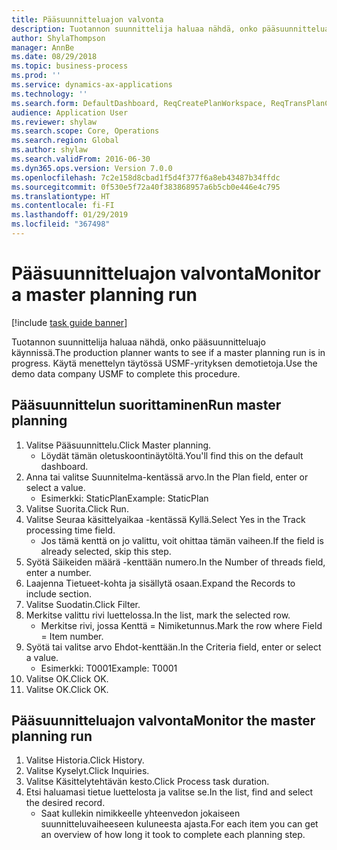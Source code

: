 ```yaml
---
title: Pääsuunnitteluajon valvonta
description: Tuotannon suunnittelija haluaa nähdä, onko pääsuunnitteluajo käynnissä.
author: ShylaThompson
manager: AnnBe
ms.date: 08/29/2018
ms.topic: business-process
ms.prod: ''
ms.service: dynamics-ax-applications
ms.technology: ''
ms.search.form: DefaultDashboard, ReqCreatePlanWorkspace, ReqTransPlanCard, SysQueryForm, InventItemIdLookupSimple, ReqLog, ReqProcessTaskTrace
audience: Application User
ms.reviewer: shylaw
ms.search.scope: Core, Operations
ms.search.region: Global
ms.author: shylaw
ms.search.validFrom: 2016-06-30
ms.dyn365.ops.version: Version 7.0.0
ms.openlocfilehash: 7c2e158d8cbad1f5d4f377f6a8eb43487b34ffdc
ms.sourcegitcommit: 0f530e5f72a40f383868957a6b5cb0e446e4c795
ms.translationtype: HT
ms.contentlocale: fi-FI
ms.lasthandoff: 01/29/2019
ms.locfileid: "367498"
---
```

# <a name="monitor-a-master-planning-run"></a><span data-ttu-id="e3e58-103">Pääsuunnitteluajon valvonta</span><span class="sxs-lookup"><span data-stu-id="e3e58-103">Monitor a master planning run</span></span>

[!include [task guide banner](../../includes/task-guide-banner.md)]

<span data-ttu-id="e3e58-104">Tuotannon suunnittelija haluaa nähdä, onko pääsuunnitteluajo käynnissä.</span><span class="sxs-lookup"><span data-stu-id="e3e58-104">The production planner wants to see if a master planning run is in progress.</span></span> <span data-ttu-id="e3e58-105">Käytä menettelyn täytössä USMF-yrityksen demotietoja.</span><span class="sxs-lookup"><span data-stu-id="e3e58-105">Use the demo data company USMF to complete this procedure.</span></span>


## <a name="run-master-planning"></a><span data-ttu-id="e3e58-106">Pääsuunnittelun suorittaminen</span><span class="sxs-lookup"><span data-stu-id="e3e58-106">Run master planning</span></span>
1. <span data-ttu-id="e3e58-107">Valitse Pääsuunnittelu.</span><span class="sxs-lookup"><span data-stu-id="e3e58-107">Click Master planning.</span></span>
    * <span data-ttu-id="e3e58-108">Löydät tämän oletuskoontinäytöltä.</span><span class="sxs-lookup"><span data-stu-id="e3e58-108">You'll find this on the default dashboard.</span></span>  
2. <span data-ttu-id="e3e58-109">Anna tai valitse Suunnitelma-kentässä arvo.</span><span class="sxs-lookup"><span data-stu-id="e3e58-109">In the Plan field, enter or select a value.</span></span>
    * <span data-ttu-id="e3e58-110">Esimerkki: StaticPlan</span><span class="sxs-lookup"><span data-stu-id="e3e58-110">Example: StaticPlan</span></span>  
3. <span data-ttu-id="e3e58-111">Valitse Suorita.</span><span class="sxs-lookup"><span data-stu-id="e3e58-111">Click Run.</span></span>
4. <span data-ttu-id="e3e58-112">Valitse Seuraa käsittelyaikaa -kentässä Kyllä.</span><span class="sxs-lookup"><span data-stu-id="e3e58-112">Select Yes in the Track processing time field.</span></span>
    * <span data-ttu-id="e3e58-113">Jos tämä kenttä on jo valittu, voit ohittaa tämän vaiheen.</span><span class="sxs-lookup"><span data-stu-id="e3e58-113">If the field is already selected, skip this step.</span></span>  
5. <span data-ttu-id="e3e58-114">Syötä Säikeiden määrä -kenttään numero.</span><span class="sxs-lookup"><span data-stu-id="e3e58-114">In the Number of threads field, enter a number.</span></span>
6. <span data-ttu-id="e3e58-115">Laajenna Tietueet-kohta ja sisällytä osaan.</span><span class="sxs-lookup"><span data-stu-id="e3e58-115">Expand the Records to include section.</span></span>
7. <span data-ttu-id="e3e58-116">Valitse Suodatin.</span><span class="sxs-lookup"><span data-stu-id="e3e58-116">Click Filter.</span></span>
8. <span data-ttu-id="e3e58-117">Merkitse valittu rivi luettelossa.</span><span class="sxs-lookup"><span data-stu-id="e3e58-117">In the list, mark the selected row.</span></span>
    * <span data-ttu-id="e3e58-118">Merkitse rivi, jossa Kenttä = Nimiketunnus.</span><span class="sxs-lookup"><span data-stu-id="e3e58-118">Mark the row where Field = Item number.</span></span>  
9. <span data-ttu-id="e3e58-119">Syötä tai valitse arvo Ehdot-kenttään.</span><span class="sxs-lookup"><span data-stu-id="e3e58-119">In the Criteria field, enter or select a value.</span></span>
    * <span data-ttu-id="e3e58-120">Esimerkki: T0001</span><span class="sxs-lookup"><span data-stu-id="e3e58-120">Example: T0001</span></span>  
10. <span data-ttu-id="e3e58-121">Valitse OK.</span><span class="sxs-lookup"><span data-stu-id="e3e58-121">Click OK.</span></span>
11. <span data-ttu-id="e3e58-122">Valitse OK.</span><span class="sxs-lookup"><span data-stu-id="e3e58-122">Click OK.</span></span>

## <a name="monitor-the-master-planning-run"></a><span data-ttu-id="e3e58-123">Pääsuunnitteluajon valvonta</span><span class="sxs-lookup"><span data-stu-id="e3e58-123">Monitor the master planning run</span></span>
1. <span data-ttu-id="e3e58-124">Valitse Historia.</span><span class="sxs-lookup"><span data-stu-id="e3e58-124">Click History.</span></span>
2. <span data-ttu-id="e3e58-125">Valitse Kyselyt.</span><span class="sxs-lookup"><span data-stu-id="e3e58-125">Click Inquiries.</span></span>
3. <span data-ttu-id="e3e58-126">Valitse Käsittelytehtävän kesto.</span><span class="sxs-lookup"><span data-stu-id="e3e58-126">Click Process task duration.</span></span>
4. <span data-ttu-id="e3e58-127">Etsi haluamasi tietue luettelosta ja valitse se.</span><span class="sxs-lookup"><span data-stu-id="e3e58-127">In the list, find and select the desired record.</span></span>
    * <span data-ttu-id="e3e58-128">Saat kullekin nimikkeelle yhteenvedon jokaiseen suunnitteluvaiheeseen kuluneesta ajasta.</span><span class="sxs-lookup"><span data-stu-id="e3e58-128">For each item you can get an overview of how long it took to complete each planning step.</span></span>  

